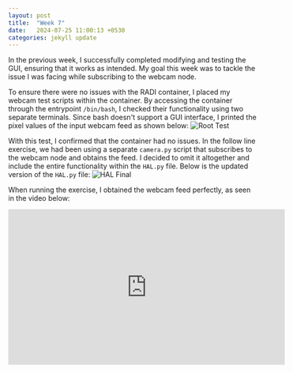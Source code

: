 ```yaml
---
layout: post
title:  "Week 7"
date:   2024-07-25 11:00:13 +0530
categories: jekyll update
---
```


In the previous week, I successfully completed modifying and testing the GUI, ensuring that it works as intended. My goal this week was to tackle the issue I was facing while subscribing to the webcam node.

To ensure there were no issues with the RADI container, I placed my webcam test scripts within the container. By accessing the container through the entrypoint `/bin/bash`, I checked their functionality using two separate terminals. Since bash doesn't support a GUI interface, I printed the pixel values of the input webcam feed as shown below:
![Root Test](~/assets/images/root-test.png)

With this test, I confirmed that the container had no issues. In the follow line exercise, we had been using a separate `camera.py` script that subscribes to the webcam node and obtains the feed. I decided to omit it altogether and include the entire functionality within the `HAL.py` file. Below is the updated version of the `HAL.py` file:
![HAL Final](~/assets/images/hal-final-dig.png)

When running the exercise, I obtained the webcam feed perfectly, as seen in the video below:

<iframe width="560" height="315" src="https://www.youtube.com/embed/vQvqVLenFzo?si=s5kPmxkWWu8IAzaD" title="YouTube video player" frameborder="0" allow="accelerometer; autoplay; clipboard-write; encrypted-media; gyroscope; picture-in-picture; web-share" referrerpolicy="strict-origin-when-cross-origin" allowfullscreen></iframe>


